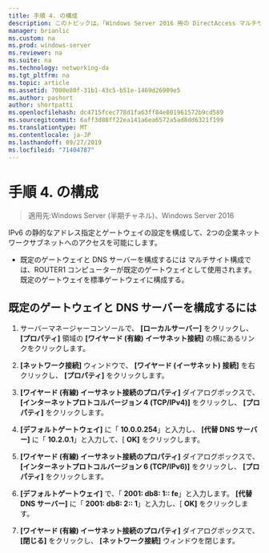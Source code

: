 ```yaml
---
title: 手順 4. の構成
description: このトピックは、「Windows Server 2016 用の DirectAccess マルチサイト展開のテストラボガイド」の一部です。
manager: brianlic
ms.custom: na
ms.prod: windows-server
ms.reviewer: na
ms.suite: na
ms.technology: networking-da
ms.tgt_pltfrm: na
ms.topic: article
ms.assetid: 7000e80f-31b1-43c5-b51e-1469d26909e5
ms.author: pashort
author: shortpatti
ms.openlocfilehash: dc4715fcec778d1fa63ff84e801961572b9cd589
ms.sourcegitcommit: 6aff3d88ff22ea141a6ea6572a5ad8dd6321f199
ms.translationtype: MT
ms.contentlocale: ja-JP
ms.lasthandoff: 09/27/2019
ms.locfileid: "71404787"
---
```

# <a name="step-4-configure-app1"></a>手順 4. の構成

>適用先:Windows Server (半期チャネル)、Windows Server 2016

IPv6 の静的なアドレス指定とゲートウェイの設定を構成して、2つの企業ネットワークサブネットへのアクセスを可能にします。  
  
- 既定のゲートウェイと DNS サーバーを構成するには マルチサイト構成では、ROUTER1 コンピューターが既定のゲートウェイとして使用されます。 既定のゲートウェイを標準ゲートウェイに構成する。  
  
## <a name="to-configure-the-default-gateway-and-dns-server"></a>既定のゲートウェイと DNS サーバーを構成するには  
  
1.  サーバーマネージャーコンソールで、 **[ローカルサーバー]** をクリックし、 **[プロパティ]** 領域の **[ワイヤード (有線) イーサネット接続]** の横にあるリンクをクリックします。  
  
2.  **[ネットワーク接続]** ウィンドウで、 **[ワイヤード (イーサネット) 接続]** を右クリックし、 **[プロパティ]** をクリックします。  
  
3.  **[ワイヤード (有線) イーサネット接続のプロパティ]** ダイアログボックスで、 **[インターネットプロトコルバージョン 4 (TCP/IPv4)]** をクリックし、 **[プロパティ]** をクリックします。  
  
4.  **[デフォルトゲートウェイ]** に「 **10.0.0.254**」と入力し、 **[代替 DNS サーバー]** に「 **10.2.0.1**」と入力して、[ **OK]** をクリックします。  
  
5.  **[ワイヤード (有線) イーサネット接続のプロパティ]** ダイアログボックスで、 **[インターネットプロトコルバージョン 6 (TCP/IPv6)]** をクリックし、 **[プロパティ]** をクリックします。  
  
6.  **[デフォルトゲートウェイ]** で、「 **2001: db8: 1:: fe**」と入力します。 **[代替 DNS サーバー]** に「 **2001: db8: 2:: 1**」と入力し、[ **OK]** をクリックします。  
  
7.  **[ワイヤード (有線) イーサネット接続のプロパティ]** ダイアログボックスで、 **[閉じる]** をクリックし、 **[ネットワーク接続]** ウィンドウを閉じます。  
  


